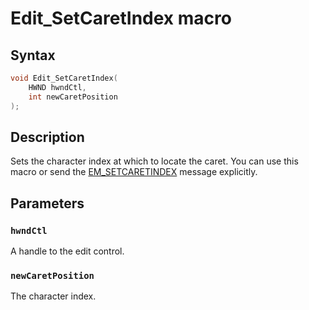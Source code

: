 # Edit_SetCaretIndex macro

## Syntax

```cpp
void Edit_SetCaretIndex(
    HWND hwndCtl,
    int newCaretPosition
);
```

## Description

Sets the character index at which to locate the caret. You can use this macro or send the [EM_SETCARETINDEX](https://learn.microsoft.com/windows/desktop/controls/em-setcaretindex) message explicitly.

## Parameters

### `hwndCtl`

A handle to the edit control.

### `newCaretPosition`

The character index.
